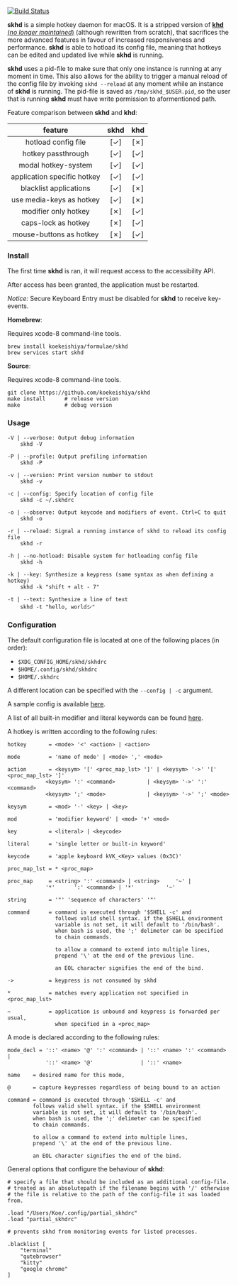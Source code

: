 [![Build Status](https://travis-ci.org/koekeishiya/skhd.svg?branch=master)](https://travis-ci.org/koekeishiya/skhd)

**skhd** is a simple hotkey daemon for macOS. It is a stripped version of [**khd** (*no longer maintained*)](https://github.com/koekeishiya/khd) (although rewritten from scratch), that sacrifices the more advanced features in favour of increased responsiveness and performance.
**skhd** is able to hotload its config file, meaning that hotkeys can be edited and updated live while **skhd** is running.

**skhd** uses a pid-file to make sure that only one instance is running at any moment in time. This also allows for the ability to trigger a manual reload of the config file by invoking `skhd --reload` at any moment while an instance of **skhd** is running. The pid-file is saved as `/tmp/skhd_$USER.pid`, so the user that is running **skhd** must have write permission to aformentioned path.

Feature comparison between **skhd** and **khd**:

| feature                    | skhd | khd |
|:--------------------------:|:----:|:---:|
| hotload config file        | [✓]  | [✗] |
| hotkey passthrough         | [✓]  | [✓] |
| modal hotkey-system        | [✓]  | [✓] |
| application specific hotkey| [✓]  | [✓] |
| blacklist applications     | [✓]  | [✗] |
| use media-keys as hotkey   | [✓]  | [✗] |
| modifier only hotkey       | [✗]  | [✓] |
| caps-lock as hotkey        | [✗]  | [✓] |
| mouse-buttons as hotkey    | [✗]  | [✓] |

### Install

The first time **skhd** is ran, it will request access to the accessibility API.

After access has been granted, the application must be restarted.

*Notice:* Secure Keyboard Entry must be disabled for **skhd** to receive key-events.

**Homebrew**:

Requires xcode-8 command-line tools.

    brew install koekeishiya/formulae/skhd
    brew services start skhd

**Source**:

Requires xcode-8 command-line tools.

    git clone https://github.com/koekeishiya/skhd
    make install      # release version
    make              # debug version

### Usage

    -V | --verbose: Output debug information
        skhd -V

    -P | --profile: Output profiling information
        skhd -P

    -v | --version: Print version number to stdout
        skhd -v

    -c | --config: Specify location of config file
        skhd -c ~/.skhdrc

    -o | --observe: Output keycode and modifiers of event. Ctrl+C to quit
        skhd -o

    -r | --reload: Signal a running instance of skhd to reload its config file
        skhd -r

    -h | --no-hotload: Disable system for hotloading config file
        skhd -h

    -k | --key: Synthesize a keypress (same syntax as when defining a hotkey)
        skhd -k "shift + alt - 7"

    -t | --text: Synthesize a line of text
        skhd -t "hello, worldシ"

### Configuration

The default configuration file is located at one of the following places (in order):

- `$XDG_CONFIG_HOME/skhd/skhdrc`
- `$HOME/.config/skhd/skhdrc`
- `$HOME/.skhdrc`

A different location can be specified with the ```--config | -c``` argument.

A sample config is available [here](https://github.com/koekeishiya/skhd/blob/master/examples/skhdrc).

A list of all built-in modifier and literal keywords can be found [here](https://github.com/Nobody912/skhdrc/KEYWORDS.md).

A hotkey is written according to the following rules:

    hotkey       = <mode> '<' <action> | <action>

    mode         = 'name of mode' | <mode> ',' <mode>

    action       = <keysym> '[' <proc_map_lst> ']' | <keysym> '->' '[' <proc_map_lst> ']'
                <keysym> ':' <command>          | <keysym> '->' ':' <command>
                <keysym> ';' <mode>             | <keysym> '->' ';' <mode>

    keysym       = <mod> '-' <key> | <key>

    mod          = 'modifier keyword' | <mod> '+' <mod>

    key          = <literal> | <keycode>

    literal      = 'single letter or built-in keyword'

    keycode      = 'apple keyboard kVK_<Key> values (0x3C)'

    proc_map_lst = * <proc_map>

    proc_map     = <string> ':' <command> | <string>     '~' |
                '*'      ':' <command> | '*'          '~'

    string       = '"' 'sequence of characters' '"'

    command      = command is executed through '$SHELL -c' and
                   follows valid shell syntax. if the $SHELL environment
                   variable is not set, it will default to '/bin/bash'.
                   when bash is used, the ';' delimeter can be specified
                   to chain commands.

                   to allow a command to extend into multiple lines,
                   prepend '\' at the end of the previous line.

                   an EOL character signifies the end of the bind.

    ->           = keypress is not consumed by skhd

    *            = matches every application not specified in <proc_map_lst>

    ~            = application is unbound and keypress is forwarded per usual, 
                   when specified in a <proc_map>

A mode is declared according to the following rules:

    mode_decl = '::' <name> '@' ':' <command> | '::' <name> ':' <command> |
                '::' <name> '@'               | '::' <name>

    name    = desired name for this mode,

    @       = capture keypresses regardless of being bound to an action

    command = command is executed through '$SHELL -c' and
            follows valid shell syntax. if the $SHELL environment
            variable is not set, it will default to '/bin/bash'.
            when bash is used, the ';' delimeter can be specified
            to chain commands.

            to allow a command to extend into multiple lines,
            prepend '\' at the end of the previous line.

            an EOL character signifies the end of the bind.

General options that configure the behaviour of **skhd**:

    # specify a file that should be included as an additional config-file.
    # treated as an absolutepath if the filename begins with '/' otherwise
    # the file is relative to the path of the config-file it was loaded from.

    .load "/Users/Koe/.config/partial_skhdrc"
    .load "partial_skhdrc"

    # prevents skhd from monitoring events for listed processes.

    .blacklist [
        "terminal"
        "qutebrowser"
        "kitty"
        "google chrome"
    ]
